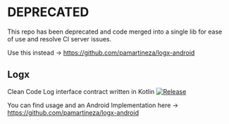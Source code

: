 # DEPRECATED

This repo has been deprecated and code merged into a single lib for ease of use and resolve CI server issues.

Use this instead -> https://github.com/pamartineza/logx-android


## Logx
Clean Code Log interface contract written in Kotlin [![Release](https://jitpack.io/v/pamartineza/logx.svg)](https://jitpack.io/#pamartineza/logx)


You can find usage and an Android Implementation here -> https://github.com/pamartineza/logx-android

